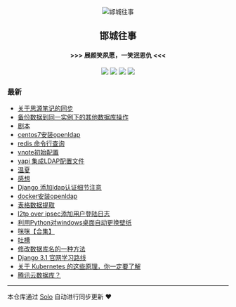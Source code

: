 <p align="center"><img alt="邯城往事" src="https://img.hacpai.com/file/2019/11/guohui-e67e7b3b.png"></p><h2 align="center">
邯城往事
</h2>

<h4 align="center">               >>>  展颜笑夙愿，一笑泯恩仇 <<<</h4>
<p align="center"><a title="邯城往事" target="_blank" href="https://github.com/cuijianzhe/solo-blog"><img src="https://img.shields.io/github/last-commit/cuijianzhe/solo-blog.svg?style=flat-square&color=FF9900"></a>
<a title="GitHub repo size in bytes" target="_blank" href="https://github.com/cuijianzhe/solo-blog"><img src="https://img.shields.io/github/repo-size/cuijianzhe/solo-blog.svg?style=flat-square"></a>
<a title="Solo Version" target="_blank" href="https://github.com/88250/solo/releases"><img src="https://img.shields.io/badge/solo-4.4.0-f1e05a.svg?style=flat-square&color=blueviolet"></a>
<a title="Hits" target="_blank" href="https://github.com/88250/hits"><img src="https://hits.b3log.org/cuijianzhe/solo-blog.svg"></a></p>

### 最新

* [关于思源笔记的同步](https://www.cjzshilong.cn/articles/2021/09/09/1631172581836.html)
* [备份数据到同一实例下的其他数据库操作](https://www.cjzshilong.cn/articles/2021/08/31/1630404108592.html)
* [剧本](https://www.cjzshilong.cn/articles/2021/07/01/1625127436405.html)
* [centos7安装openldap](https://www.cjzshilong.cn/articles/2021/04/15/1618476318412.html)
* [redis 命令行查询](https://www.cjzshilong.cn/articles/2021/04/03/1617425338282.html)
* [vnote初始配置](https://www.cjzshilong.cn/articles/2021/03/11/1615446222120.html)
* [yapi 集成LDAP配置文件](https://www.cjzshilong.cn/articles/2021/02/28/1614504777881.html)
* [温夏](https://www.cjzshilong.cn/articles/2021/01/31/1612104113027.html)
* [感想](https://www.cjzshilong.cn/articles/2021/01/28/1611838945032.html)
* [Django 添加ldap认证细节注意](https://www.cjzshilong.cn/articles/2020/12/26/1608967635869.html)
* [docker安装openldap](https://www.cjzshilong.cn/articles/2020/12/26/1608954669638.html)
* [表格数据提取](https://www.cjzshilong.cn/articles/2020/12/14/1607958685328.html)
* [l2tp over ipsec添加用户登陆日志](https://www.cjzshilong.cn/articles/2020/12/08/1607423165456.html)
* [利用Python对windows桌面自动更换壁纸](https://www.cjzshilong.cn/articles/2020/10/29/1603943265897.html)
* [咪咪【合集】](https://www.cjzshilong.cn/articles/2020/09/08/1599570901121.html)
* [吐槽](https://www.cjzshilong.cn/articles/2020/08/24/1598236925080.html)
* [修改数据库名的一种方法](https://www.cjzshilong.cn/articles/2020/08/23/1598183218602.html)
* [Django 3.1 官网学习路线](https://www.cjzshilong.cn/articles/2020/08/17/1597665317545.html)
* [关于 Kubernetes 的这些原理，你一定要了解](https://www.cjzshilong.cn/articles/2020/08/15/1597459617030.html)
* [腾讯云数据库？](https://www.cjzshilong.cn/articles/2020/08/12/1597200121515.html)



---

本仓库通过 [Solo](https://github.com/88250/solo) 自动进行同步更新 ❤️ 
